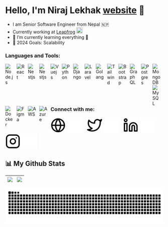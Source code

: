 # Hello, I'm Niraj Lekhak [website][website] 👋

- I am Senior Software Engineer from Nepal 🇳🇵
- Currently working at [Leapfrog][leapfrog] <img src='https://avatars.githubusercontent.com/u/3176020?s=200&v=4' width='20' height='20' />
- 🌱 I’m currently learning everything 🤣
- 🥅 2024 Goals: Scalability

### Languages and Tools:

<img align="left" alt="Node.js" width="26px" src="https://cdn.jsdelivr.net/gh/devicons/devicon/icons/nodejs/nodejs-original.svg" style="padding-right:10px;" />

<img align="left" alt="React" width="26px" src="https://cdn.jsdelivr.net/gh/devicons/devicon/icons/react/react-original.svg" style="padding-right:10px;" />

<img align="left" alt="Nestjs" width="26px" src="https://cdn.jsdelivr.net/gh/devicons/devicon@latest/icons/nestjs/nestjs-original.svg" style="padding-right:10px;" />
          

<img align="left" alt="Nestjs" width="26px" src="https://cdn.jsdelivr.net/gh/devicons/devicon/icons/typescript/typescript-original.svg" style="padding-right:10px;" />

<img align="left" alt="Vuejs" width="26px" src="https://cdn.jsdelivr.net/gh/devicons/devicon/icons/vuejs/vuejs-original.svg" style="padding-right:10px;" />

<img align="left" alt="Python" width="26px" src="https://cdn.jsdelivr.net/gh/devicons/devicon/icons/python/python-original.svg" style="padding-right:10px;" />

<img align="left" alt="Django" width="26px" src="https://cdn.jsdelivr.net/gh/devicons/devicon/icons/django/django-plain.svg" style="padding-right:10px;" />

<img src="https://cdn.jsdelivr.net/gh/devicons/devicon@latest/icons/laravel/laravel-original-wordmark.svg" align="left" alt="Laravel" width="26px"  style="padding-right:10px;" />     

<img align="left" alt="Golang" width="26px" src="https://cdn.jsdelivr.net/gh/devicons/devicon/icons/go/go-original-wordmark.svg" style="padding-right:10px;" />

<img align="left" alt="Tailwind" width="26px" src="https://cdn.jsdelivr.net/gh/devicons/devicon@latest/icons/tailwindcss/tailwindcss-original-wordmark.svg" style="padding-right:10px;" />

<img align="left" alt="Bootstrap" width="26px" src="https://cdn.jsdelivr.net/gh/devicons/devicon/icons/bootstrap/bootstrap-original.svg" style="padding-right:10px;" />

<img align="left" alt="GraphQL" width="26px" src="https://cdn.jsdelivr.net/gh/devicons/devicon/icons/graphql/graphql-plain.svg" style="padding-right:10px;" />

<img align="left" alt="Postgres" width="26px" src="https://cdn.jsdelivr.net/gh/devicons/devicon/icons/postgresql/postgresql-plain.svg" style="padding-right:10px;" />

<img align="left" alt="MongoDB" width="26px" src="https://cdn.jsdelivr.net/gh/devicons/devicon/icons/mongodb/mongodb-original.svg" style="padding-right:10px;" />

<img align="left" alt="MySQL" width="26px" src="https://cdn.jsdelivr.net/gh/devicons/devicon/icons/mysql/mysql-original.svg" style="padding-right:10px;" />

<img align="left" alt="Docker" width="26px" src="https://cdn.jsdelivr.net/gh/devicons/devicon/icons/docker/docker-original.svg" style="padding-right:10px;" />


<img align="left" alt="Figma" width="26px" src="https://cdn.jsdelivr.net/gh/devicons/devicon/icons/figma/figma-original.svg" style="padding-right:10px;" />

<img align="left" alt="AWS" width="26px" src="https://cdn.jsdelivr.net/gh/devicons/devicon@latest/icons/amazonwebservices/amazonwebservices-original-wordmark.svg" style="padding-right:10px;" />

<img align="left" alt="Azure" width="26px" src="https://cdn.jsdelivr.net/gh/devicons/devicon@latest/icons/azure/azure-original.svg" style="padding-right:10px;" />

<br />
<br />

### Connect with me:

[![website](./img/globe-light.svg)](https://nirajlekhak.com#gh-light-mode-only)
[![website](./img/globe-dark.svg)](https://nirajlekhak.com#gh-dark-mode-only)
&nbsp;&nbsp;
[![website](./img/twitter-light.svg)](https://twitter.com/lekhakhimself#gh-light-mode-only)
[![website](./img/twitter-dark.svg)](https://twitter.com/lekhakhimself#gh-dark-mode-only)
&nbsp;&nbsp;
[![website](./img/linkedin-light.svg)](https://linkedin.com/in/lekhakhimself#gh-light-mode-only)
[![website](./img/linkedin-dark.svg)](https://linkedin.com/in/lekhakhimself#gh-dark-mode-only)
&nbsp;&nbsp;
[![website](./img/instagram-light.svg)](https://instagram.com/lekhakhimself#gh-light-mode-only)
[![website](./img/instagram-dark.svg)](https://instagram.com/lekhakhimself#gh-dark-mode-only)

## 📊 My Github Stats

| ![](https://github-readme-stats.vercel.app/api?username=nrajlekhak&&show_icons=true&count_private=true&title_color=72A6FD&icon_color=bb2acf&text_color=38BDAD&bg_color=FFFFFF00) | ![](https://github-readme-stats.vercel.app/api/top-langs/?username=nrajlekhak&layout=compact&theme=tokyonight&hide=php&langs_count=8&bg_color=FFFFFF00) |
| -------------------------------------------------------------------------------------------------------------------------------------------------------------------------------- | ------------------------------------------------------------------------------------------------------------------------------------------------------- |

![Snake animation](https://github.com/nrajlekhak/nrajlekhak/blob/output/github-contribution-grid-snake.svg)


<!-- <p align="center"><p align="center"> <img src="https://komarev.com/ghpvc/?username=nrajlekhak&style=for-the-badge" alt="nrajlekhak"/> -->

[website]: https://nirajlekhak.com
[leapfrog]: https://www.lftechnology.com/
[twitter]: https://twitter.com/lekhakhimself
[instagram]: https://instagram.com/lekhakhimself
[linkedin]: https://linkedin.com/in/lekhakhimself
